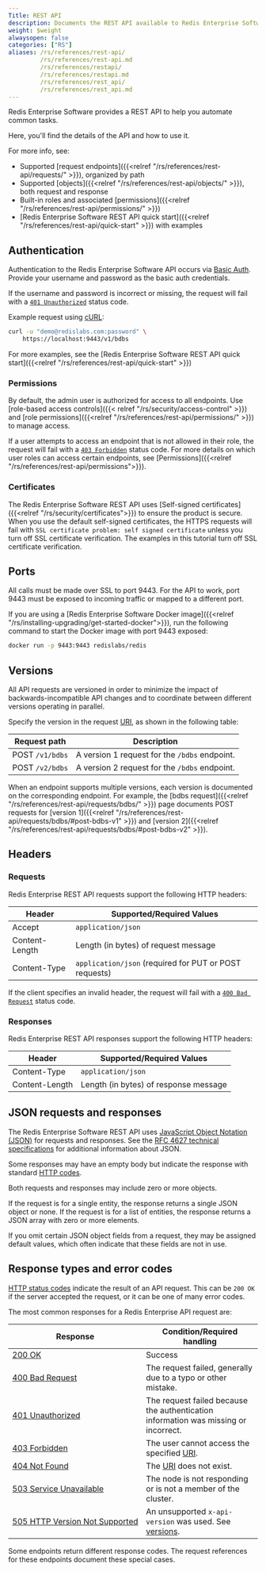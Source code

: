 ```yaml
---
Title: REST API
description: Documents the REST API available to Redis Enterprise Software deployments.
weight: $weight
alwaysopen: false
categories: ["RS"]
aliases: /rs/references/rest-api/
         /rs/references/rest-api.md
         /rs/references/restapi/
         /rs/references/restapi.md
         /rs/references/rest_api/
         /rs/references/rest_api.md
---
```

Redis Enterprise Software provides a REST API to help you automate common tasks.

Here, you'll find the details of the API and how to use it.  

For more info, see:

- Supported [request endpoints]({{<relref "/rs/references/rest-api/requests/" >}}), organized by path
- Supported [objects]({{<relref "/rs/references/rest-api/objects/" >}}), both request and response
- Built-in roles and associated [permissions]({{<relref "/rs/references/rest-api/permissions/" >}})
- [Redis Enterprise Software REST API quick start]({{<relref "/rs/references/rest-api/quick-start" >}}) with examples

## Authentication

Authentication to the Redis Enterprise Software API occurs via [Basic Auth](https://en.wikipedia.org/wiki/Basic_access_authentication). Provide your username and password as the basic auth credentials.

If the username and password is incorrect or missing, the request will fail with a [`401 Unauthorized`](https://www.rfc-editor.org/rfc/rfc9110.html#name-401-unauthorized) status code.

Example request using [cURL](https://curl.se/):

``` bash
curl -u "demo@redislabs.com:password" \
    https://localhost:9443/v1/bdbs
```

For more examples, see the [Redis Enterprise Software REST API quick start]({{<relref "/rs/references/rest-api/quick-start" >}})

### Permissions

By default, the admin user is authorized for access to all endpoints. Use [role-based access controls]({{< relref "/rs/security/access-control" >}}) and [role permissions]({{<relref "/rs/references/rest-api/permissions/" >}}) to manage access.

If a user attempts to access an endpoint that is not allowed in their role, the request will fail with a [`403 Forbidden`](https://www.rfc-editor.org/rfc/rfc9110.html#name-403-forbidden) status code. For more details on which user roles can access certain endpoints, see [Permissions]({{<relref "/rs/references/rest-api/permissions">}}).

### Certificates

The Redis Enterprise Software REST API uses [Self-signed certificates]({{<relref "/rs/security/certificates">}}) to ensure the product is secure. When you use the default self-signed certificates, the HTTPS requests will fail with `SSL certificate problem: self signed certificate` unless you turn off SSL certificate verification. The examples in this tutorial turn off SSL certificate verification.

## Ports

All calls must be made over SSL to port 9443. For the API to work, port 9443 must be exposed to incoming traffic or mapped to a different port.

If you are using a [Redis Enterprise Software Docker image]({{<relref "/rs/installing-upgrading/get-started-docker">}}), run the following command to start the Docker image with port 9443 exposed:

```sh
docker run -p 9443:9443 redislabs/redis
```

## Versions

All API requests are versioned in order to minimize the impact of backwards-incompatible API changes and to coordinate between different versions operating in parallel.

Specify the version in the request [URI](https://en.wikipedia.org/wiki/Uniform_Resource_Identifier), as shown in the following table:

| Request path | Description |
|--------------|-------------|
| POST `/v1/bdbs` | A version 1 request for the `/bdbs` endpoint. |
| POST `/v2/bdbs` | A version 2 request for the `/bdbs` endpoint. |

When an endpoint supports multiple versions, each version is documented on the corresponding endpoint.  For example, the [bdbs request]({{<relref "/rs/references/rest-api/requests/bdbs/" >}}) page documents POST requests for [version 1]({{<relref "/rs/references/rest-api/requests/bdbs/#post-bdbs-v1" >}}) and [version 2]({{<relref "/rs/references/rest-api/requests/bdbs/#post-bdbs-v2" >}}).

## Headers

### Requests

Redis Enterprise REST API requests support the following HTTP headers:

| Header | Supported/Required Values |
|--------|---------------------------|
| Accept | `application/json` |
| Content-Length | Length (in bytes) of request message |
| Content-Type | `application/json` (required for PUT or POST requests) |

If the client specifies an invalid header, the request will fail with a [`400 Bad Request`](https://www.rfc-editor.org/rfc/rfc9110.html#name-400-bad-request) status code.

### Responses

Redis Enterprise REST API responses support the following HTTP headers:

| Header | Supported/Required Values |
|--------|---------------------------|
| Content-Type | `application/json` |
| Content-Length | Length (in bytes) of response message |

## JSON requests and responses

The Redis Enterprise Software REST API uses [JavaScript Object Notation (JSON)](http://www.json.org) for requests and responses. See the [RFC 4627 technical specifications](http://www.ietf.org/rfc/rfc4627.txt) for additional information about JSON.

Some responses may have an empty body but indicate the response with standard [HTTP codes](https://www.w3.org/Protocols/rfc2616/rfc2616-sec10.html).

Both requests and responses may include zero or more objects.

If the request is for a single entity, the response returns a single JSON object or none. If the request is for a list of entities, the response returns a JSON array with zero or more elements.

If you omit certain JSON object fields from a request, they may be assigned default values, which often indicate that these fields are not in use.

## Response types and error codes

[HTTP status codes](https://www.rfc-editor.org/rfc/rfc9110.html#name-status-codes) indicate the result of an API request. This can be `200 OK` if the server accepted the request, or it can be one of many error codes.

The most common responses for a Redis Enterprise API request are:

| Response | Condition/Required handling |
|----------|-----------------------------|
| [200 OK](https://www.rfc-editor.org/rfc/rfc9110.html#name-200-ok) | Success |
| [400 Bad Request](https://www.rfc-editor.org/rfc/rfc9110.html#name-400-bad-request) | The request failed, generally due to a typo or other mistake. |
| [401 Unauthorized](https://www.rfc-editor.org/rfc/rfc9110.html#name-401-unauthorized) | The request failed because the authentication information was missing or incorrect. |
| [403 Forbidden](https://www.rfc-editor.org/rfc/rfc9110.html#name-403-forbidden) | The user cannot access the specified [URI](https://en.wikipedia.org/wiki/Uniform_Resource_Identifier). |
| [404 Not Found](https://www.rfc-editor.org/rfc/rfc9110.html#name-404-not-found) | The [URI](https://en.wikipedia.org/wiki/Uniform_Resource_Identifier) does not exist. |
| [503 Service Unavailable](https://www.rfc-editor.org/rfc/rfc9110.html#name-503-service-unavailable) | The node is not responding or is not a member of the cluster. |
| [505&nbsp;HTTP&nbsp;Version&nbsp;Not&nbsp;Supported](https://www.rfc-editor.org/rfc/rfc9110.html#name-505-http-version-not-suppor) | An unsupported `x-api-version` was used. See [versions](#versions). |

Some endpoints return different response codes. The request references for these endpoints document these special cases.
